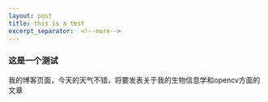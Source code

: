 ```yaml
---
layout: post
title: this is a test
excerpt_separator:  <!--more-->
---
```

### 这是一个测试
我的博客页面，今天的天气不错，将要发表关于我的生物信息学和opencv方面的文章

